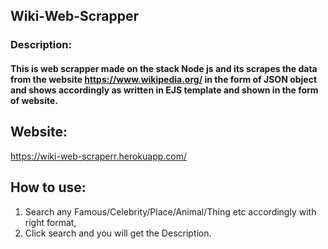 ## Wiki-Web-Scrapper


### Description:

#### This is web scrapper made on the stack Node js and its scrapes the data from the website https://www.wikipedia.org/ in the form of JSON object and shows accordingly as written in EJS template and shown in the form of website.

## 

## Website:

https://wiki-web-scraperr.herokuapp.com/

## How to use:

1. Search any Famous/Celebrity/Place/Animal/Thing etc accordingly with right format,
2. Click search and you will get the Description.




